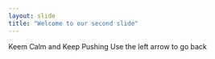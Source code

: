 ```yaml
---
layout: slide
title: "Welcome to our second slide"
---
```

Keem Calm and Keep Pushing
Use the left arrow to go back
